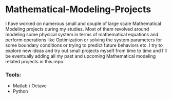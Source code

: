 # Mathematical-Modeling-Projects

I have worked on numerous small and couple of large scale Mathematical Modeling projects during my studies. Most of them revolved around modeling some physical system in terms of mathematical equations and perform operations like Optimization or solving the system parameters for some boundary conditions or trying to predict future behaviors etc. I try to explore new ideas and try out small projects myself from time to time and I'll be eventually adding all my past and upcoming Mathematical modeling related projects in this repo.


### Tools:
   - Matlab / Octave
   - Python
